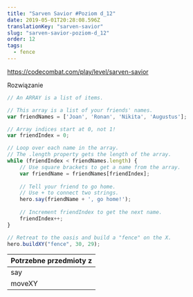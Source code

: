 ```yaml
---
title: "Sarven Savior #Poziom d_12"
date: 2019-05-01T20:28:08.596Z
translationKey: "sarven-savior"
slug: "sarven-savior-poziom-d_12"
order: 12
tags:
  - fence
---
```


> 

https://codecombat.com/play/level/sarven-savior

Rozwiązanie

```javascript
// An ARRAY is a list of items.

// This array is a list of your friends' names.
var friendNames = ['Joan', 'Ronan', 'Nikita', 'Augustus'];

// Array indices start at 0, not 1!
var friendIndex = 0;

// Loop over each name in the array.
// The .length property gets the length of the array.
while (friendIndex < friendNames.length) {
    // Use square brackets to get a name from the array.
    var friendName = friendNames[friendIndex];
    
    // Tell your friend to go home.
    // Use + to connect two strings.
    hero.say(friendName + ', go home!');
    
    // Increment friendIndex to get the next name.
    friendIndex++;
}

// Retreat to the oasis and build a "fence" on the X.
hero.buildXY("fence", 30, 29);
```

Potrzebne przedmioty z |
--- |
say |
moveXY |



